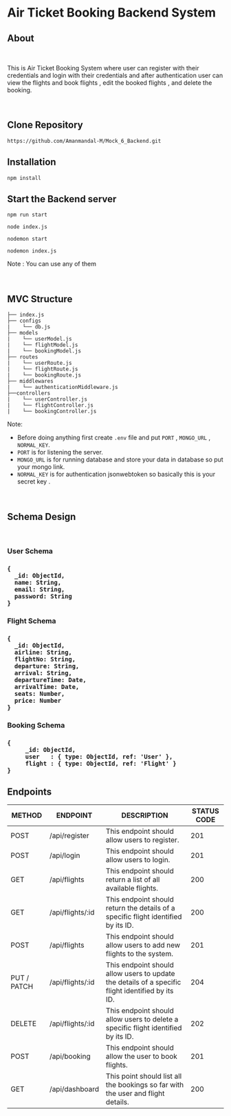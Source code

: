 # Air Ticket Booking Backend System

## About

<br>

This is Air Ticket Booking System where user can register with their credentials and login with their credentials and after authentication user can view the flights and book flights , edit the booked flights , and delete the booking.

<br>

## Clone Repository 

```
https://github.com/Amanmandal-M/Mock_6_Backend.git
```


## Installation

```
npm install
```

## Start the Backend server 

```
npm run start
```
```
node index.js
```
```
nodemon start
``` 
```
nodemon index.js
```

Note : You can use any of them 

<br>

##  MVC Structure

```
├── index.js
├── configs
|    └── db.js
├── models
|    └── userModel.js
|    └── flightModel.js
|    └── bookingModel.js
├── routes
|    └── userRoute.js
|    └── flightRoute.js
|    └── bookingRoute.js
├── middlewares
|    └── authenticationMiddleware.js
├──controllers
|    └── userController.js
|    └── flightController.js
|    └── bookingController.js
```

Note: 

- Before doing anything first create `.env` file and put `PORT` , `MONGO_URL` , `NORMAL_KEY`.
- `PORT` is for listening the server.
- `MONGO_URL` is for running database and store your data in database so put your mongo link.
- `NORMAL_KEY` is for authentication jsonwebtoken so basically this is your secret key .

<br>

## Schema Design

<br>

<h3><strong>User Schema</strong><h3>

```
{
  _id: ObjectId,
  name: String,
  email: String,
  password: String
}
```

<h3><strong>Flight Schema</strong><h3>

```
{
  _id: ObjectId,
  airline: String,
  flightNo: String,
  departure: String,
  arrival: String,
  departureTime: Date,
  arrivalTime: Date,
  seats: Number,
  price: Number
}
```

<h3><strong>Booking Schema</strong><h3>

```
{
	 _id: ObjectId,
	 user   : { type: ObjectId, ref: 'User' },
	 flight : { type: ObjectId, ref: 'Flight' }
}

```

## Endpoints

<table>
    <thead>
        <tr>
            <th>METHOD</th>
            <th>ENDPOINT</th>
            <th>DESCRIPTION</th>
            <th>STATUS CODE</th>
        </tr>
    </thead>
    <tbody>
        <tr>
            <td>POST</td>
            <td>/api/register</td>
            <td>This endpoint should allow users to register.</td>
            <td>201</td>
        </tr>
        <tr>
            <td>POST</td>
            <td>/api/login</td>
            <td>This endpoint should allow users to login.</td>
            <td>201</td>
        </tr>
        <tr>
            <td>GET</td>
            <td>/api/flights</td>
            <td>This endpoint should return a list of all available flights.</td>
            <td>200</td>
        </tr>
        <tr>
            <td>GET</td>
            <td>/api/flights/:id</td>
            <td>This endpoint should return the details of a specific flight identified by its ID.</td>
            <td>200</td>
        </tr>
        <tr>
            <td>POST</td>
            <td>/api/flights</td>
            <td>This endpoint should allow users to add new flights to the system.</td>
            <td>201</td>
        </tr>
        <tr>
            <td>PUT / PATCH</td>
            <td>/api/flights/:id</td>
            <td>This endpoint should allow users to update the details of a specific flight identified by its ID.</td>
            <td>204</td>
        </tr>
        <tr>
            <td>DELETE</td>
            <td>/api/flights/:id</td>
            <td>This endpoint should allow users to delete a specific flight identified by its ID.</td>
            <td>202</td>
        </tr>
        <tr>
            <td>POST</td>
            <td>/api/booking</td>
            <td>This endpoint should allow the user to book flights.</td>
            <td>201</td>
        </tr>
        <tr>
            <td>GET</td>
            <td>/api/dashboard</td>
            <td>This point should list all the bookings so far with the user and flight details.</td>
            <td>200</td>
        </tr>
    </tbody>
</table>



